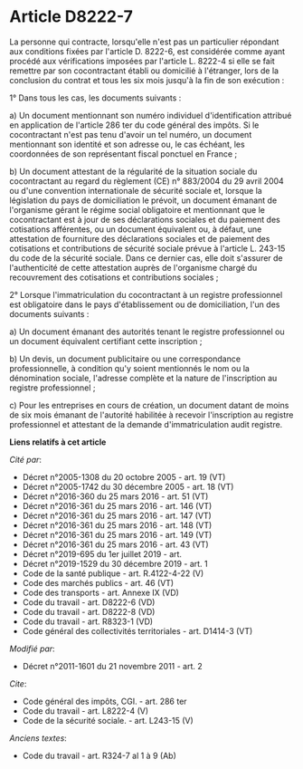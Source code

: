 # Article D8222-7

La personne qui contracte, lorsqu'elle n'est pas un particulier répondant aux conditions fixées par l'article D. 8222-6, est
considérée comme ayant procédé aux vérifications imposées par l'article L. 8222-4 si elle se fait remettre par son
cocontractant établi ou domicilié à l'étranger, lors de la conclusion du contrat et tous les six mois jusqu'à la fin de son
exécution : 

1° Dans tous les cas, les documents suivants : 

a) Un document mentionnant son numéro individuel d'identification attribué en application de l'article 286 ter du code
général des impôts. Si le cocontractant n'est pas tenu d'avoir un tel numéro, un document mentionnant son identité et son
adresse ou, le cas échéant, les coordonnées de son représentant fiscal ponctuel en France ; 

b) Un document attestant de la régularité de la situation sociale du cocontractant au regard du règlement (CE) n° 883/2004 du
29 avril 2004 ou d'une convention internationale de sécurité sociale et, lorsque la législation du pays de domiciliation le
prévoit, un document émanant de l'organisme gérant le régime social obligatoire et mentionnant que le cocontractant est à
jour de ses déclarations sociales et du paiement des cotisations afférentes, ou un document équivalent ou, à défaut, une
attestation de fourniture des déclarations sociales et de paiement des cotisations et contributions de sécurité sociale
prévue à l'article L. 243-15 du code de la sécurité sociale. Dans ce dernier cas, elle doit s'assurer de l'authenticité de
cette attestation auprès de l'organisme chargé du recouvrement des cotisations et contributions sociales ; 

2° Lorsque l'immatriculation du cocontractant à un registre professionnel est obligatoire dans le pays d'établissement ou de
domiciliation, l'un des documents suivants : 

a) Un document émanant des autorités tenant le registre professionnel ou un document équivalent certifiant cette
inscription ; 

b) Un devis, un document publicitaire ou une correspondance professionnelle, à condition qu'y soient mentionnés le nom ou la
dénomination sociale, l'adresse complète et la nature de l'inscription au registre professionnel ; 

c) Pour les entreprises en cours de création, un document datant de moins de six mois émanant de l'autorité habilitée à
recevoir l'inscription au registre professionnel et attestant de la demande d'immatriculation audit registre.

**Liens relatifs à cet article**

_Cité par_:

  - Décret n°2005-1308 du 20 octobre 2005 - art. 19 (VT)
  - Décret n°2005-1742 du 30 décembre 2005 - art. 18 (VT)
  - Décret n°2016-360 du 25 mars 2016 - art. 51 (VT)
  - Décret n°2016-361 du 25 mars 2016 - art. 146 (VT)
  - Décret n°2016-361 du 25 mars 2016 - art. 147 (VT)
  - Décret n°2016-361 du 25 mars 2016 - art. 148 (VT)
  - Décret n°2016-361 du 25 mars 2016 - art. 149 (VT)
  - Décret n°2016-361 du 25 mars 2016 - art. 43 (VT)
  - Décret n°2019-695 du 1er juillet 2019 - art.
  - Décret n°2019-1529 du 30 décembre 2019 - art. 1
  - Code de la santé publique - art. R.4122-4-22 (V)
  - Code des marchés publics - art. 46 (VT)
  - Code des transports - art. Annexe IX (VD)
  - Code du travail - art. D8222-6 (VD)
  - Code du travail - art. D8222-8 (VD)
  - Code du travail - art. R8323-1 (VD)
  - Code général des collectivités territoriales - art. D1414-3 (VT)

_Modifié par_:

  - Décret n°2011-1601 du 21 novembre 2011 - art. 2

_Cite_:

  - Code général des impôts, CGI. - art. 286 ter
  - Code du travail - art. L8222-4 (V)
  - Code de la sécurité sociale. - art. L243-15 (V)

_Anciens textes_:

  - Code du travail - art. R324-7 al 1 à 9 (Ab)
